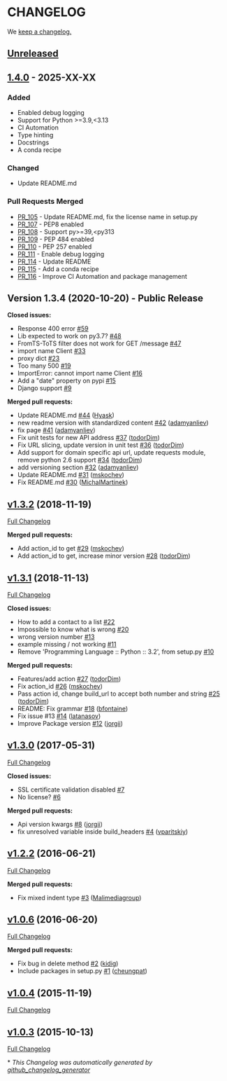 # CHANGELOG

We [keep a changelog.](http://keepachangelog.com/)

## [Unreleased]

## [1.4.0] - 2025-XX-XX

### Added

- Enabled debug logging
- Support for Python >=3.9,\<3.13
- CI Automation
- Type hinting
- Docstrings
- A conda recipe

### Changed

- Update README.md

### Pull Requests Merged

- [PR_105](https://github.com/mailjet/mailjet-apiv3-python/pull/105) - Update README.md, fix the license name in setup.py
- [PR_107](https://github.com/mailjet/mailjet-apiv3-python/pull/107) - PEP8 enabled
- [PR_108](https://github.com/mailjet/mailjet-apiv3-python/pull/108) - Support py>=39,\<py313
- [PR_109](https://github.com/mailjet/mailjet-apiv3-python/pull/109) - PEP 484 enabled
- [PR_110](https://github.com/mailjet/mailjet-apiv3-python/pull/110) - PEP 257 enabled
- [PR_111](https://github.com/mailjet/mailjet-apiv3-python/pull/111) - Enable debug logging
- [PR_114](https://github.com/mailjet/mailjet-apiv3-python/pull/114) - Update README
- [PR_115](https://github.com/mailjet/mailjet-apiv3-python/pull/115) - Add a conda recipe
- [PR_116](https://github.com/mailjet/mailjet-apiv3-python/pull/116) - Improve CI Automation and package management

## Version 1.3.4 (2020-10-20) - Public Release

**Closed issues:**

- Response 400 error [#59](https://github.com/mailjet/mailjet-apiv3-python/issues/59)
- Lib expected to work on py3.7? [#48](https://github.com/mailjet/mailjet-apiv3-python/issues/48)
- FromTS-ToTS filter does not work for GET /message [#47](https://github.com/mailjet/mailjet-apiv3-python/issues/47)
- import name Client [#33](https://github.com/mailjet/mailjet-apiv3-python/issues/33)
- proxy dict [#23](https://github.com/mailjet/mailjet-apiv3-python/issues/23)
- Too many 500 [#19](https://github.com/mailjet/mailjet-apiv3-python/issues/19)
- ImportError: cannot import name Client [#16](https://github.com/mailjet/mailjet-apiv3-python/issues/16)
- Add a "date" property on pypi [#15](https://github.com/mailjet/mailjet-apiv3-python/issues/15)
- Django support [#9](https://github.com/mailjet/mailjet-apiv3-python/issues/9)

**Merged pull requests:**

- Update README.md [#44](https://github.com/mailjet/mailjet-apiv3-python/pull/44) ([Hyask](https://github.com/Hyask))
- new readme version with standardized content [#42](https://github.com/mailjet/mailjet-apiv3-python/pull/42) ([adamyanliev](https://github.com/adamyanliev))
- fix page [#41](https://github.com/mailjet/mailjet-apiv3-python/pull/41) ([adamyanliev](https://github.com/adamyanliev))
- Fix unit tests for new API address [#37](https://github.com/mailjet/mailjet-apiv3-python/pull/37) ([todorDim](https://github.com/todorDim))
- Fix URL slicing, update version in unit test [#36](https://github.com/mailjet/mailjet-apiv3-python/pull/36) ([todorDim](https://github.com/todorDim))
- Add support for domain specific api url, update requests module, remove python 2.6 support [#34](https://github.com/mailjet/mailjet-apiv3-python/pull/34) ([todorDim](https://github.com/todorDim))
- add versioning section [#32](https://github.com/mailjet/mailjet-apiv3-python/pull/32) ([adamyanliev](https://github.com/adamyanliev))
- Update README.md [#31](https://github.com/mailjet/mailjet-apiv3-python/pull/31) ([mskochev](https://github.com/mskochev))
- Fix README.md [#30](https://github.com/mailjet/mailjet-apiv3-python/pull/30) ([MichalMartinek](https://github.com/MichalMartinek))

## [v1.3.2](https://github.com/mailjet/mailjet-apiv3-python/tree/v1.3.2) (2018-11-19)

[Full Changelog](https://github.com/mailjet/mailjet-apiv3-python/compare/v1.3.1...v1.3.2)

**Merged pull requests:**

- Add action_id to get [#29](https://github.com/mailjet/mailjet-apiv3-python/pull/29) ([mskochev](https://github.com/mskochev))
- Add action_id to get, increase minor version [#28](https://github.com/mailjet/mailjet-apiv3-python/pull/28) ([todorDim](https://github.com/todorDim))

## [v1.3.1](https://github.com/mailjet/mailjet-apiv3-python/tree/v1.3.1) (2018-11-13)

[Full Changelog](https://github.com/mailjet/mailjet-apiv3-python/compare/v1.3.0...v1.3.1)

**Closed issues:**

- How to add a contact to a list [#22](https://github.com/mailjet/mailjet-apiv3-python/issues/22)
- Impossible to know what is wrong [#20](https://github.com/mailjet/mailjet-apiv3-python/issues/20)
- wrong version number [#13](https://github.com/mailjet/mailjet-apiv3-python/issues/13)
- example missing / not working [#11](https://github.com/mailjet/mailjet-apiv3-python/issues/11)
- Remove 'Programming Language :: Python :: 3.2', from setup.py [#10](https://github.com/mailjet/mailjet-apiv3-python/issues/10)

**Merged pull requests:**

- Features/add action [#27](https://github.com/mailjet/mailjet-apiv3-python/pull/27) ([todorDim](https://github.com/todorDim))
- Fix action_id [#26](https://github.com/mailjet/mailjet-apiv3-python/pull/26) ([mskochev](https://github.com/mskochev))
- Pass action id, change build_url to accept both number and string [#25](https://github.com/mailjet/mailjet-apiv3-python/pull/25) ([todorDim](https://github.com/todorDim))
- README: Fix grammar [#18](https://github.com/mailjet/mailjet-apiv3-python/pull/18) ([bfontaine](https://github.com/bfontaine))
- Fix issue #13 [#14](https://github.com/mailjet/mailjet-apiv3-python/pull/14) ([latanasov](https://github.com/latanasov))
- Improve Package version [#12](https://github.com/mailjet/mailjet-apiv3-python/pull/12) ([jorgii](https://github.com/jorgii))

## [v1.3.0](https://github.com/mailjet/mailjet-apiv3-python/tree/v1.3.0) (2017-05-31)

[Full Changelog](https://github.com/mailjet/mailjet-apiv3-python/compare/v1.2.2...v1.3.0)

**Closed issues:**

- SSL certificate validation disabled [#7](https://github.com/mailjet/mailjet-apiv3-python/issues/7)
- No license? [#6](https://github.com/mailjet/mailjet-apiv3-python/issues/6)

**Merged pull requests:**

- Api version kwargs [#8](https://github.com/mailjet/mailjet-apiv3-python/pull/8) ([jorgii](https://github.com/jorgii))
- fix unresolved variable inside build_headers [#4](https://github.com/mailjet/mailjet-apiv3-python/pull/4) ([vparitskiy](https://github.com/vparitskiy))

## [v1.2.2](https://github.com/mailjet/mailjet-apiv3-python/tree/v1.2.2) (2016-06-21)

[Full Changelog](https://github.com/mailjet/mailjet-apiv3-python/compare/v1.0.6...v1.2.2)

**Merged pull requests:**

- Fix mixed indent type [#3](https://github.com/mailjet/mailjet-apiv3-python/pull/3) ([Malimediagroup](https://github.com/Malimediagroup))

## [v1.0.6](https://github.com/mailjet/mailjet-apiv3-python/tree/v1.0.6) (2016-06-20)

[Full Changelog](https://github.com/mailjet/mailjet-apiv3-python/compare/v1.0.4...v1.0.6)

**Merged pull requests:**

- Fix bug in delete method [#2](https://github.com/mailjet/mailjet-apiv3-python/pull/2) ([kidig](https://github.com/kidig))
- Include packages in setup.py [#1](https://github.com/mailjet/mailjet-apiv3-python/pull/1) ([cheungpat](https://github.com/cheungpat))

## [v1.0.4](https://github.com/mailjet/mailjet-apiv3-python/tree/v1.0.4) (2015-11-19)

[Full Changelog](https://github.com/mailjet/mailjet-apiv3-python/compare/v1.0.3...v1.0.4)

## [v1.0.3](https://github.com/mailjet/mailjet-apiv3-python/tree/v1.0.3) (2015-10-13)

[Full Changelog](https://github.com/mailjet/mailjet-apiv3-python/compare/19cf9a00a948e84de4842b51b0336e978f7a849f...v1.0.3)

\* *This Changelog was automatically generated by [github_changelog_generator](https://github.com/github-changelog-generator/github-changelog-generator)*

[1.4.0]: https://github.com/mailjet/mailjet-apiv3-python/releases/tag/v1.4.0
[unreleased]: https://github.com/mailjet/mailjet-apiv3-python/releases/tag/v1.4.0...HEAD
